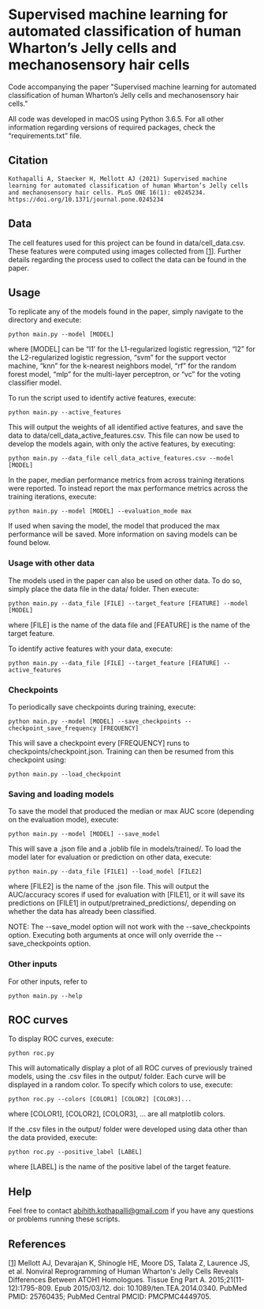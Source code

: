 # Supervised machine learning for automated classification of human Wharton’s Jelly cells and mechanosensory hair cells

Code accompanying the paper "Supervised machine learning for automated classification of human Wharton’s Jelly cells and mechanosensory hair cells."

All code was developed in macOS using Python 3.6.5. For all other information regarding versions of required packages, check the “requirements.txt” file.

## Citation

	Kothapalli A, Staecker H, Mellott AJ (2021) Supervised machine learning for automated classification of human Wharton’s Jelly cells and mechanosensory hair cells. PLoS ONE 16(1): e0245234. https://doi.org/10.1371/journal.pone.0245234

## Data

The cell features used for this project can be found in data/cell_data.csv. These features were computed using images collected from [[1]]. Further details regarding the process used to collect the data can be found in the paper. 


## Usage

To replicate any of the models found in the paper, simply navigate to the directory and execute:

	python main.py --model [MODEL]

where [MODEL] can be “l1’ for the L1-regularized logistic regression, “l2” for the L2-regularized logistic regression, “svm” for the support vector machine, “knn” for the k-nearest neighbors model, “rf” for the random forest model, “mlp” for the multi-layer perceptron, or “vc” for the voting classifier model.



To run the script used to identify active features, execute:
	
	python main.py --active_features

This will output the weights of all identified active features, and save the data to data/cell_data_active_features.csv. This file can now be used to develop the models again, with only the active features, by executing:

	python main.py --data_file cell_data_active_features.csv --model [MODEL]



In the paper, median performance metrics from across training iterations were reported. To instead report the max performance metrics across the training iterations, execute:

	python main.py --model [MODEL] --evaluation_mode max

If used when saving the model, the model that produced the max performance will be saved. More information on saving models can be found below. 





### Usage with other data

The models used in the paper can also be used on other data. To do so, simply place the data file in the data/ folder. Then execute:

	python main.py --data_file [FILE] --target_feature [FEATURE] --model [MODEL]

where [FILE] is the name of the data file and [FEATURE] is the name of the target feature.



To identify active features with your data, execute:

	python main.py --data_file [FILE] --target_feature [FEATURE] --active_features





### Checkpoints

To periodically save checkpoints during training, execute:

	python main.py --model [MODEL] --save_checkpoints --checkpoint_save_frequency [FREQUENCY]

This will save a checkpoint every [FREQUENCY] runs to checkpoints/checkpoint.json. Training can then be resumed from this checkpoint using:

	python main.py --load_checkpoint





### Saving and loading models

To save the model that produced the median or max AUC score (depending on the evaluation mode), execute:

	python main.py --model [MODEL] --save_model 

This will save a .json file and a .joblib file in models/trained/. To load the model later for evaluation or prediction on other data, execute:

	python main.py --data_file [FILE1] --load_model [FILE2]

where [FILE2] is the name of the .json file. This will output the AUC/accuracy scores if used for evaluation with [FILE1], or it will save its predictions on [FILE1] in output/pretrained_predictions/, depending on whether the data has already been classified.



NOTE: The --save_model option will not work with the --save_checkpoints option. Executing both arguments at once will only override the --save_checkpoints option.





### Other inputs

For other inputs, refer to

	python main.py --help


## ROC curves

To display ROC curves, execute:
	
	python roc.py

This will automatically display a plot of all ROC curves of previously trained models, using the .csv files in the output/ folder. Each curve will be displayed in a random color. To specify which colors to use, execute:

	python roc.py --colors [COLOR1] [COLOR2] [COLOR3]...

where [COLOR1], [COLOR2], [COLOR3], ... are all matplotlib colors. 

If the .csv files in the output/ folder were developed using data other than the data provided, execute:

	python roc.py --positive_label [LABEL]

where [LABEL] is the name of the positive label of the target feature.


## Help

Feel free to contact abihith.kothapalli@gmail.com if you have any questions or problems running these scripts.


## References

<a id="1">[[1]]</a> Mellott AJ, Devarajan K, Shinogle HE, Moore DS, Talata Z, Laurence JS, et al. Nonviral Reprogramming of Human Wharton's Jelly Cells Reveals Differences Between ATOH1 Homologues. Tissue Eng Part A. 2015;21(11-12):1795-809. Epub 2015/03/12. doi: 10.1089/ten.TEA.2014.0340. PubMed PMID: 25760435; PubMed Central PMCID: PMCPMC4449705.

[1]: https://github.com/AbihithK/HWJC_MHC_Classification/blob/master/README.md#references

